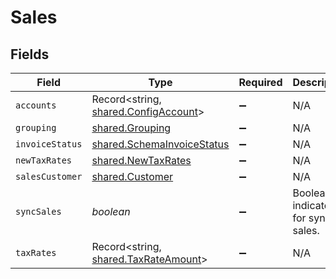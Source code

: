 # Sales


## Fields

| Field                                                                               | Type                                                                                | Required                                                                            | Description                                                                         |
| ----------------------------------------------------------------------------------- | ----------------------------------------------------------------------------------- | ----------------------------------------------------------------------------------- | ----------------------------------------------------------------------------------- |
| `accounts`                                                                          | Record<string, [shared.ConfigAccount](../../../sdk/models/shared/configaccount.md)> | :heavy_minus_sign:                                                                  | N/A                                                                                 |
| `grouping`                                                                          | [shared.Grouping](../../../sdk/models/shared/grouping.md)                           | :heavy_minus_sign:                                                                  | N/A                                                                                 |
| `invoiceStatus`                                                                     | [shared.SchemaInvoiceStatus](../../../sdk/models/shared/schemainvoicestatus.md)     | :heavy_minus_sign:                                                                  | N/A                                                                                 |
| `newTaxRates`                                                                       | [shared.NewTaxRates](../../../sdk/models/shared/newtaxrates.md)                     | :heavy_minus_sign:                                                                  | N/A                                                                                 |
| `salesCustomer`                                                                     | [shared.Customer](../../../sdk/models/shared/customer.md)                           | :heavy_minus_sign:                                                                  | N/A                                                                                 |
| `syncSales`                                                                         | *boolean*                                                                           | :heavy_minus_sign:                                                                  | Boolean indicator for syncing sales.                                                |
| `taxRates`                                                                          | Record<string, [shared.TaxRateAmount](../../../sdk/models/shared/taxrateamount.md)> | :heavy_minus_sign:                                                                  | N/A                                                                                 |